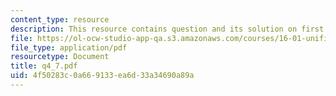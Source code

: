 ```yaml
---
content_type: resource
description: This resource contains question and its solution on first law.
file: https://ol-ocw-studio-app-qa.s3.amazonaws.com/courses/16-01-unified-engineering-i-ii-iii-iv-fall-2005-spring-2006/4f50283c0a669133ea6d33a34690a89a_q4_7.pdf
file_type: application/pdf
resourcetype: Document
title: q4_7.pdf
uid: 4f50283c-0a66-9133-ea6d-33a34690a89a
---
```

